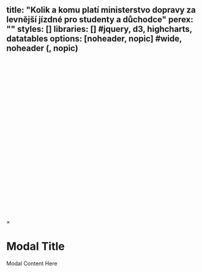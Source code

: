 title: "Kolik a komu platí ministerstvo dopravy za levnější jízdné pro studenty a důchodce"
perex: ""
styles: []
libraries: [] #jquery, d3, highcharts, datatables
options: [noheader, nopic] #wide, noheader (, nopic)
---
<wide><div id="graf" style="height: 400px"></div></wide>

<div class="modal-azr" id="example">
  <div class="modal-azr-content">
    <span class="close-modal">&times;</span>
    <h1>Modal Title</h1>
    <p>Modal Content Here</p>
  </div>
</div>

